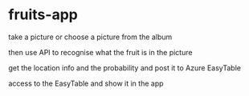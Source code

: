 # fruits-app

take a picture or choose a picture from the album

then use API to recognise what the fruit is in the picture

get the location info and the probability and post it to Azure EasyTable

access to the EasyTable and show it in the app
